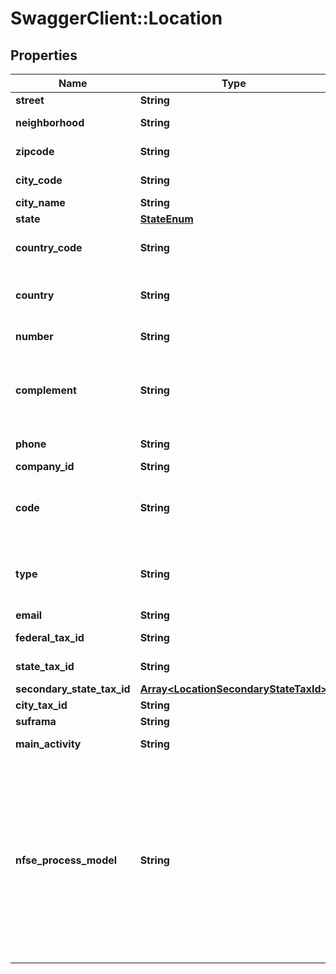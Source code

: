 # SwaggerClient::Location

## Properties
Name | Type | Description | Notes
------------ | ------------- | ------------- | -------------
**street** | **String** | Street Name | [optional] 
**neighborhood** | **String** | Neighborhood Name | [optional] 
**zipcode** | **String** | Brazilian Zip Code | 
**city_code** | **String** | City Code (IBGE) | [optional] 
**city_name** | **String** | City Name | [optional] 
**state** | [**StateEnum**](StateEnum.md) |  | [optional] 
**country_code** | **String** | Country Code | [optional] [default to &quot;0&quot;]
**country** | **String** | Use ISO 3166-1 alpha-3 codes | [optional] [default to &quot;BRA&quot;]
**number** | **String** | House number | [optional] 
**complement** | **String** | Any other information about the address (Room, Suite, Floor, etc)). | [optional] 
**phone** | **String** | Phone number | [optional] 
**company_id** | **String** | Company ID | 
**code** | **String** | this property identify the location, it is unique for this company | 
**type** | **String** | this property identify the location, it is unique for this company | 
**email** | **String** | Email | [optional] 
**federal_tax_id** | **String** | Federal tax id, CNPJ or CPF | [optional] 
**state_tax_id** | **String** | state tax id for this location | [optional] 
**secondary_state_tax_id** | [**Array&lt;LocationSecondaryStateTaxId&gt;**](LocationSecondaryStateTaxId.md) |  | [optional] 
**city_tax_id** | **String** | City Tax ID | [optional] 
**suframa** | **String** |  | [optional] 
**main_activity** | **String** | Main location activity | [optional] 
**nfse_process_model** | **String** | - &#39;edi&#39; # City hall has web service and the integration is automatic - &#39;xml&#39; # Create RPS specific to City, bat does not have webservice integration - &#39;rps&#39; # Create a generic RPS, NF is by hands  | [optional] 


